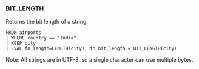 <!--
This is generated by ESQL's AbstractFunctionTestCase. Do no edit it. See ../README.md for how to regenerate it.
-->

### BIT_LENGTH
Returns the bit length of a string.

```
FROM airports
| WHERE country == "India"
| KEEP city
| EVAL fn_length=LENGTH(city), fn_bit_length = BIT_LENGTH(city)
```
Note: All strings are in UTF-8, so a single character can use multiple bytes.
